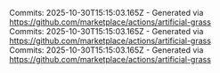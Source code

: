 Commits: 2025-10-30T15:15:03.165Z - Generated via https://github.com/marketplace/actions/artificial-grass
<br>
Commits: 2025-10-30T15:15:03.165Z - Generated via https://github.com/marketplace/actions/artificial-grass
<br>
Commits: 2025-10-30T15:15:03.165Z - Generated via https://github.com/marketplace/actions/artificial-grass
<br>
